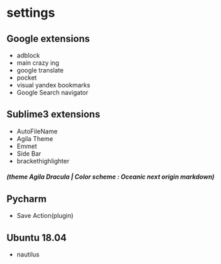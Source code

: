 # settings

## Google extensions 

* adblock
* main crazy ing
* google translate
* pocket
* visual yandex bookmarks
* Google Search navigator

## Sublime3 extensions

 * AutoFileName
 * Agila Theme
 * Emmet
 * Side Bar
 * brackethighlighter
 ##### (theme Agila Dracula | Color scheme : Oceanic next origin markdown)
 
 ## Pycharm 
 * Save Action(plugin)
## Ubuntu 18.04
* nautilus
